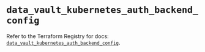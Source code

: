 # `data_vault_kubernetes_auth_backend_config`

Refer to the Terraform Registry for docs: [`data_vault_kubernetes_auth_backend_config`](https://registry.terraform.io/providers/hashicorp/vault/3.25.0/docs/data-sources/kubernetes_auth_backend_config).
